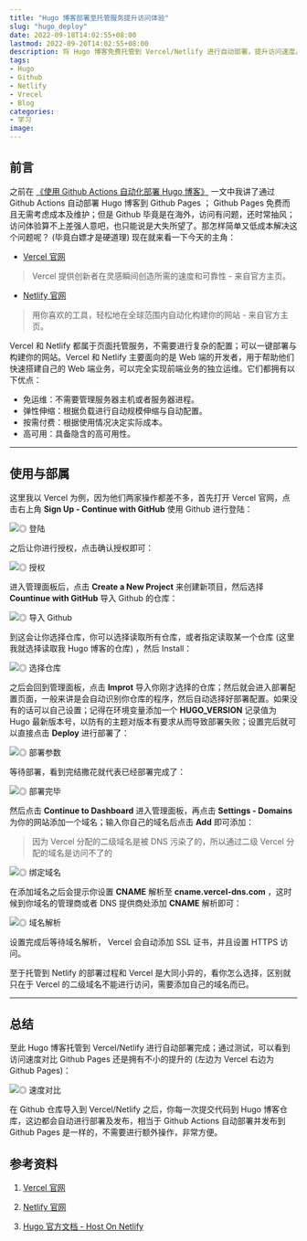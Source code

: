 ```yaml
---
title: "Hugo 博客部署至托管服务提升访问体验"
slug: "hugo_deploy"
date: 2022-09-18T14:02:55+08:00
lastmod: 2022-09-20T14:02:55+08:00
description: 将 Hugo 博客免费托管到 Vercel/Netlify 进行自动部署，提升访问速度。
tags:
- Hugo
- Github
- Netlify
- Vrecel
- Blog
categories:
- 学习
image:
---
```


## 前言

之前在 [《使用 Github Actions 自动化部署 Hugo 博客》](/archives/hugo-actions/) 一文中我讲了通过 Github Actions 自动部署 Hugo 博客到 Github Pages ； Github Pages 免费而且无需考虑成本及维护；但是 Github 毕竟是在海外，访问有问题，还时常抽风；访问体验算不上差强人意吧，也只能说是大失所望了。那怎样简单又低成本解决这个问题呢？ (毕竟白嫖才是硬道理) 现在就来看一下今天的主角：

- [Vercel 官网](https://vercel.com)

> Vercel 提供创新者在灵感瞬间创造所需的速度和可靠性 - 来自官方主页。

- [Netlify 官网](https://netlify.com)

> 用你喜欢的工具，轻松地在全球范围内自动化构建你的网站 - 来自官方主页。

<!--more-->

Vercel 和 Netlify 都属于页面托管服务，不需要进行复杂的配置；可以一键部署与构建你的网站。Vercel 和 Netlify 主要面向的是 Web 端的开发者，用于帮助他们快速搭建自己的 Web 端业务，可以完全实现前端业务的独立运维。它们都拥有以下优点：

- 免运维：不需要管理服务器主机或者服务器进程。
- 弹性伸缩：根据负载进行自动规模伸缩与自动配置。
- 按需付费：根据使用情况决定实际成本。
- 高可用：具备隐含的高可用性。

---

## 使用与部属

这里我以 Vercel 为例，因为他们两家操作都差不多，首先打开 Vercel 官网，点击右上角 **Sign Up - Continue with GitHub** 使用 Github 进行登陆：

![◎ 登陆](1.png)

之后让你进行授权，点击确认授权即可：

![◎ 授权](2.png)

进入管理面板后，点击 **Create a New Project** 来创建新项目，然后选择 **Countinue with GitHub** 导入 Github 的仓库：

![◎ 导入 Github](3.png)

到这会让你选择仓库，你可以选择读取所有仓库，或者指定读取某一个仓库 (这里我就选择读取我 Hugo 博客的仓库) ，然后 Install：

![◎ 选择仓库](4.png)

之后会回到管理面板，点击 **Improt** 导入你刚才选择的仓库；然后就会进入部署配置页面，一般来讲是会自动识别你仓库的程序，然后自动选择好部署配置。如果没有的话可以自己设置；记得在环境变量添加一个 **HUGO_VERSION** 记录值为 Hugo 最新版本号，以防有的主题对版本有要求从而导致部署失败；设置完后就可以直接点击 **Deploy** 进行部署了：

![◎ 部署参数](5.png)

等待部署，看到完结撒花就代表已经部署完成了：

![◎ 部署完毕](6.png)

然后点击 **Continue to Dashboard** 进入管理面板，再点击 **Settings - Domains** 为你的网站添加一个域名；输入你自己的域名后点击 **Add** 即可添加：

> 因为 Vercel 分配的二级域名是被 DNS 污染了的，所以通过二级 Vercel 分配的域名是访问不了的

![◎ 绑定域名](7.png)

在添加域名之后会提示你设置 **CNAME** 解析至 **cname.vercel-dns.com** ，这时候到你域名的管理商或者 DNS 提供商处添加 **CNAME** 解析即可：

![◎ 域名解析](8.png)

设置完成后等待域名解析， Vercel 会自动添加 SSL 证书，并且设置 HTTPS 访问。

至于托管到 Netlify 的部署过程和 Vercel 是大同小异的，看你怎么选择，区别就只在于 Vercel 的二级域名不能进行访问，需要添加自己的域名而已。

---

## 总结

至此 Hugo 博客托管到 Vercel/Netlify 进行自动部署完成；通过测试，可以看到访问速度对比 Github Pages 还是拥有不小的提升的 (左边为 Vercel 右边为 Github Pages)：

![◎ 速度对比](9.png)


在 Github 仓库导入到 Vercel/Netlify 之后，你每一次提交代码到 Hugo 博客仓库，这边都会自动进行部署及发布，相当于 Github Actions 自动部署并发布到 Github Pages 是一样的，不需要进行额外操作，非常方便。

## 参考资料

1. [Vercel 官网](https://vercel.com)
   
2. [Netlify 官网](https://netlify.com)
   
3. [Hugo 官方文档 - Host On Netlify](https://gohugo.io/hosting-and-deployment/hosting-on-netlify)
